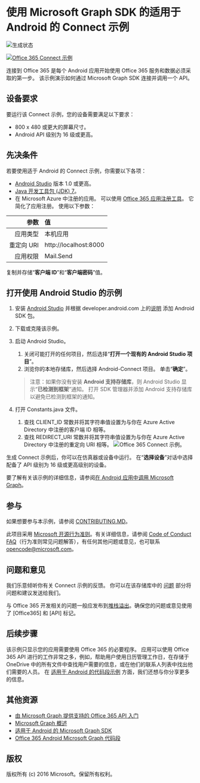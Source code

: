 # 使用 Microsoft Graph SDK 的适用于 Android 的 Connect 示例

![生成状态](https://ricalo.visualstudio.com/_apis/public/build/definitions/06256fa7-d8e5-4ca0-8639-7c00eb6f1fe9/6/badge "生成状态")

[![Office 365 Connect 示例](../readme-images/O365-Android-Connect-video_play_icon.png)](https://www.youtube.com/watch?v=3IQIDFrqhY4 "单击查看活动示例")

连接到 Office 365 是每个 Android 应用开始使用 Office 365 服务和数据必须采取的第一步。 该示例演示如何通过 Microsoft Graph SDK 连接并调用一个 API。

## 设备要求

要运行该 Connect 示例，您的设备需要满足以下要求：

* 800 x 480 或更大的屏幕尺寸。
* Android API 级别为 16 级或更高。
 
## 先决条件

若要使用适于 Android 的 Connect 示例，你需要以下各项：

* [Android Studio](http://developer.android.com/sdk/index.html) 版本 1.0 或更高。
* [Java 开发工具包 (JDK) 7](http://www.oracle.com/technetwork/java/javase/downloads/jdk7-downloads-1880260.html)。
* 在 Microsoft Azure 中注册的应用。 可以使用 [Office 365 应用注册工具](http://dev.office.com/app-registration)。 它简化了应用注册。 使用以下参数：

|     参数   |              值             |
|----------------:|:-------------------------------|
|        应用类型 | 本机应用                     |
|    重定向 URI | http://localhost:8000          |
| 应用权限 | Mail.Send                      |
  
  复制并存储“**客户端 ID**”和“**客户端密码**”值。
  
## 打开使用 Android Studio 的示例

1. 安装 [Android Studio](http://developer.android.com/sdk/index.html) 并根据 developer.android.com 上的[说明](http://developer.android.com/sdk/installing/adding-packages.html) 添加 Android SDK 包。
2. 下载或克隆该示例。
3. 启动 Android Studio。
    1. 关闭可能打开的任何项目，然后选择“**打开一个现有的 Android Studio 项目**”。
    2. 浏览你的本地存储库，然后选择 Android-Connect 项目。 单击“**确定**”。
    
    > 注意：如果你没有安装 **Android 支持存储库**，则 Android Studio 显示“**已检测到框架**”通知。 打开 SDK 管理器并添加 Android 支持存储库以避免已检测到框架的通知。
4. 打开 Constants.java 文件。
    1. 查找 CLIENT_ID 常数并将其字符串值设置为与你在 Azure Active Directory 中注册的客户端 ID 相等。
    2. 查找 REDIRECT_URI 常数并将其字符串值设置为与你在 Azure Active Directory 中注册的重定向 URI 相等。
    ![Office 365 Connect 示例](../readme-images/Android-Connect-Constants.png " 常量文件中的客户端 ID 和重定向 URI 值")。

生成 Connect 示例后，你可以在仿真器或设备中运行。 在“**选择设备**”对话中选择配备了 API 级别为 16 级或更高级别的设备。

要了解有关该示例的详细信息，请参阅[在 Android 应用中调用 Microsoft Graph](https://graph.microsoft.io/en-us/docs/platform/android)。

<a name="contributing"></a>
## 参与 ##

如果想要参与本示例，请参阅 [CONTRIBUTING.MD](/CONTRIBUTING.md)。

此项目采用 [Microsoft 开源行为准则](https://opensource.microsoft.com/codeofconduct/)。有关详细信息，请参阅 [Code of Conduct FAQ](https://opensource.microsoft.com/codeofconduct/faq/)（行为准则常见问题解答），有任何其他问题或意见，也可联系 [opencode@microsoft.com](mailto:opencode@microsoft.com)。

## 问题和意见

我们乐意倾听你有关 Connect 示例的反馈。 你可以在该存储库中的 [问题](issues) 部分将问题和建议发送给我们。

与 Office 365 开发相关的问题一般应发布到[堆栈溢出](http://stackoverflow.com/questions/tagged/Office365+API)。确保您的问题或意见使用了 [Office365] 和 [API] 标记。

## 后续步骤

该示例只显示您的应用需要使用 Office 365 的必要程序。 应用可以使用 Office 365 API 进行的工作非常之多，例如，帮助用户使用日历管理工作日，在存储于 OneDrive 中的所有文件中查找用户需要的信息，或在他们的联系人列表中找出他们需要的人员。 在 [适用于 Android 的代码段示例](/OfficeDev/O365-Android-Microsoft-Graph-Snippets) 方面，我们还想与你分享更多的信息。 
  
## 其他资源

* [由 Microsoft Graph 提供支持的 Office 365 API 入门](http://dev.office.com/getting-started/office365apis)
* [Microsoft Graph 概述](http://graph.microsoft.io)
* [适用于 Android 的 Microsoft Graph SDK](../../../msgraph-sdk-android)
* [Office 365 Android Microsoft Graph 代码段](../../../../OfficeDev/O365-Android-Microsoft-Graph-Snippets)

## 版权
版权所有 (c) 2016 Microsoft。保留所有权利。